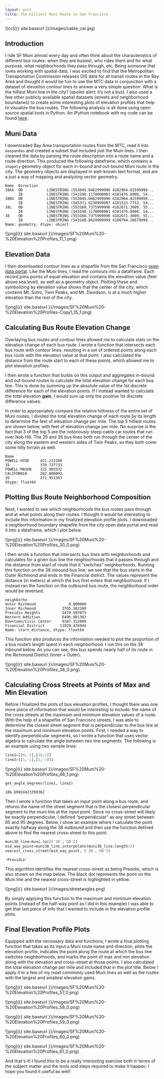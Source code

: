 ```yaml
---
layout: post
title: The Hilliest Muni Route in San Francisco
---
```

![cc]({{ site.baseurl }}/images/cable_car.jpg)

## Introduction

I ride SF Muni almost every day and often think about the characteristics of different bus routes: when they are busiest, who rides them and for what purpose, what neighborhoods they pass through, etc. Being someone that loves working with spatial data, I was excited to find that the Metropolitan Transportation Commission releases GIS data for all transit routes in the Bay Area and thought it would be fun to use the MTC data in conjunction with a dataset of elevation contour lines to answer a very simple question: What is the hilliest Muni line in the city? (spoiler alert: it’s not a bus). I also used a few other publicly available spatial datasets (streets and neighborhood boundaries) to create some interesting plots of elevation profiles that help to visualize the bus routes. The following analysis is all done using open source spatial tools in Python. An IPython notebook with my code can be found [here](https://github.com/agaidus/SF_Muni_Elevation/blob/master/SF%20Muni%20-%20Elevation%20Profiles.ipynb).

## Muni Data

I downloaded Bay Area transportation routes from the MTC, read it into ```Geopandas``` and created a subset that included just the Muni lines. I then cleaned the data by parsing the route description into a route name and a route direction. This produced the following dataframe, which contains a ```shapely``` geometry object for each in-bound and out-bound Muni route in the city. The geometry objects are displayed in well-known text format, and are a just a way of mapping and analyzing vector geometry.

    Name  Direction
    38AX  OB           LINESTRING (553045.0462999996 4182964.82599999...
          IB           LINESTRING (543198.1178000001 4181476.8808, 54...
    38BX  OB           LINESTRING (553045.0462999996 4182964.82599999...
          IB           LINESTRING (545371.8230999997 4181533.7753, 54...
    38L   OB           LINESTRING (553160.7375999996 4182671.3609, 55...
          IB           LINESTRING (543198.1178000001 4181476.8808, 54...
    38    OB           LINESTRING (553160.7375999996 4182671.3609, 55...
          IB           LINESTRING (543148.8629999999 4180794.26679999...
    Name: geometry, dtype: object

	
![png]({{ site.baseurl }}/images/SF%20Muni%20-%20Elevation%20Profiles_11_1.png)


## Elevation Data
I then downloaded contour lines as a shapefile from the San Francisco [open data portal](https://data.sfgov.org/). Like the Muni lines, I read the contours into a dataframe. Each record joins points of equal elevation and contains the elevation value (feet above sea level), as well as a geometry object. Plotting these and symbolizing by elevation value shows that the center of the city, which contains Mt. Sutro, Twin Peaks, and Mt. Davidson, is at a much higher elevation than the rest of the city.

![png]({{ site.baseurl }}/images/SF%20Muni%20-%20Elevation%20Profiles-Copy1_15_1.png)

## Calculating Bus Route Elevation Change

Overlaying bus routes and contour lines allowed me to calculate stats on the elevation change of each bus route. I wrote a function that intersects each bus route with contour lines, resulting in a set of ordered points along each bus route with the elevation value at that point. I also calculated the distance from the route start to each of these points, which allowed me to plot elevation profiles.

I then wrote a function that builds on this output and aggregates in-bound and out-bound routes to calculate the total elevation change for each bus line. This is done by summing up the absolute value of the 1st discrete difference for each of the elevation points. If I instead wanted to calculate the total elevation **gain**, I would sum up only the positive 1st discrete difference values.

In order to appropriately compare the relative hilliness of the entire set of Muni routes, I divided the total elevation change of each route by its length to determine the feet of elevation change per mile.
The top 5 hilliest routes are shown below, with feet of elevation change per mile. No surprise is the fact that 3 of the top 5 are the notoriously steep cable car routes that run over Nob Hill. The 35 and 36 bus lines both run through the center of the city along the eastern and western sides of Twin Peaks, so they both cover some hilly terrain as well.

    Name
    POWELL-HYDE     421.212388
    35              370.737733
    POWELL-MASON    325.903532
    CALIFORNIA      282.808092
    36              271.951503
    dtype: float64



## Plotting Bus Route Neighborhood Composition

Next, I wanted to see which neighborhoods the bus routes pass through and at what points along their routes. I thought it would be interesting to include this information in my finalized elevation profile plots. 
I downloaded a neighborhood boundary shapefile from the city open data portal and read it into a dataframe, which I plot below.

![png]({{ site.baseurl }}/images/SF%20Muni%20-%20Elevation%20Profiles_30_0.png)

I then wrote a function that intersects bus lines with neighborhoods and calculates for a given bus line the neighborhoods that it passes through and the distance from start of route that it “switches” neighborhoods. Running this function on the 38 inbound bus line, we see that the bus starts in the Outer Richmond and ends in the Financial district. The values represent the distance (in meters) at which the bus first enters that neighborhood. If I instead ran the function on the outbound bus route, the neighborhood order would be reversed.

    neighborho
    Outer Richmond               0.000000
    Inner Richmond            3705.582208
    Presidio Heights          5479.587075
    Western Addition          6496.081302
    Downtown/Civic Center     9387.312089
    Financial District       11029.476944
    Name: start_distance, dtype: float64

This function also produces the information needed to plot the proportion of a bus route’s length spent in each neighborhood. I run this on the 38 inbound below. As you can see, this bus spends nearly half of its route in the Richmond District (Inner + Outer).

![png]({{ site.baseurl }}/images/SF%20Muni%20-%20Elevation%20Profiles_38_0.png)


##  Calculating Cross Streets at Points of Max and Min Elevation

Before I finalized the plots of bus elevation profiles, I thought there was one more piece of information that would be interesting to include: the name of the cross streets at the maximum and minimum elevation values of a route.
With the help of a shapefile of San Francisco streets, I was able to determine the closest street segment that is perpendicular to the bus line at the maximum and minimum elevation points.
First, I needed a way to identify perpendicular segments, so I wrote a function that uses vector algebra to calculate the angle between two line segments. The following is an example using two sample lines:

```python
line1=[[0,-2],[10,1]]
line2=[[1,-1],[1,-10]]
```
![png]({{ site.baseurl }}/images/SF%20Muni%20-%20Elevation%20Profiles_48_1.png)

```python
get_angle_degrees(line1, line2)
```
    106.69924423399362

Then I wrote a function that takes an input point along a bus route, and returns the name of the street segment that is the closest perpendicular segment to the muni line at the input point. Since no cross-street will likely be exactly perpendicular, I defined “perpendicular” as any street between 85 and 95 degrees. Below, I show an example where I calculate the point exactly halfway along the 38 outbound and then use the function defined above to find the nearest cross-street to this point.

```python
muni38_line=muni.loc[('38','OB')]
mid_way_point=muni38_line.interpolate(muni38_line.length/2)
nearest_cross_street(mid_way_point, ('38','OB'))
```
    'Presidio'

This algorithm identifies the nearest cross-street as being Presidio, which is also shown on the map below. The black dot represents the point on the Muni line and the nearest cross-street is highlighted in yellow.

![png]({{ site.baseurl }}/images/streetangles.png)

By simply applying this function to the maximum and minimum elevation points (instead of the half-way point as I did in this example) I was able to get that last piece of info that I wanted to include in the elevation profile plots.

## Final Elevation Profile Plots
Equipped with the necessary data and functions, I wrote a final plotting function that takes as its input a Muni route name and direction, plots the elevation profile, indicates the point along the route at which the bus line switches neighborhoods, and marks the point of max and min elevation along with the elevation and cross-street at those points. I also calculated the total elevation change per mile and included that in the plot title. 
Below I apply it to a few of my most commonly used Muni lines as well as the routes with the largest and smallest elevation gains.


![png]({{ site.baseurl }}/images/SF%20Muni%20-%20Elevation%20Profiles_57_0.png)



![png]({{ site.baseurl }}/images/SF%20Muni%20-%20Elevation%20Profiles_58_0.png)



![png]({{ site.baseurl }}/images/SF%20Muni%20-%20Elevation%20Profiles_59_0.png)



![png]({{ site.baseurl }}/images/SF%20Muni%20-%20Elevation%20Profiles_60_0.png)


![png]({{ site.baseurl }}/images/SF%20Muni%20-%20Elevation%20Profiles_61_0.png)

And that's it! I found this to be a really interesting exercise both in terms of the subject matter and the tools and steps required to make it happen. I hope you found it useful as well!
